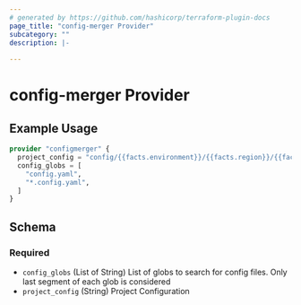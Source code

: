 ```yaml
---
# generated by https://github.com/hashicorp/terraform-plugin-docs
page_title: "config-merger Provider"
subcategory: ""
description: |-
  
---
```


# config-merger Provider



## Example Usage

```terraform
provider "configmerger" {
  project_config = "config/{{facts.environment}}/{{facts.region}}/{{facts.project}}"
  config_globs = [
    "config.yaml",
    "*.config.yaml",
  ]
}
```

<!-- schema generated by tfplugindocs -->
## Schema

### Required

- `config_globs` (List of String) List of globs to search for config files. Only last segment of each glob is considered
- `project_config` (String) Project Configuration
